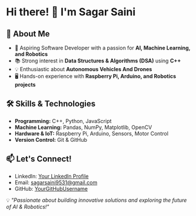# Hi there! 👋 I'm Sagar Saini

## 🚀 About Me

- 🎯 Aspiring Software Developer with a passion for **AI, Machine Learning, and Robotics**
- 📚 Strong interest in **Data Structures & Algorithms (DSA)** using **C++**
- 💡 Enthusiastic about **Autonomous Vehicles And Drones**
- 🖥️ Hands-on experience with **Raspberry Pi, Arduino, and Robotics projects**

## 🛠️ Skills & Technologies

- **Programming:** C++, Python, JavaScript
- **Machine Learning:** Pandas, NumPy, Matplotlib, OpenCV
- **Hardware & IoT:** Raspberry Pi, Arduino, Sensors, Motor Control
- **Version Control:** Git & GitHub

## 📫 Let's Connect!

- LinkedIn: [Your LinkedIn Profile](#)
- Email: [sagarsaini9531@gmail.com](mailto:your.email@example.com)
- GitHub: [YourGitHubUsername](https://github.com/YourGitHubUsername)

💡 _"Passionate about building innovative solutions and exploring the future of AI & Robotics!"_
